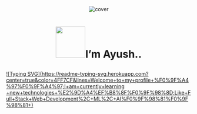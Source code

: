 <div align="center">
<img width="" height = "" src="https://miro.medium.com/max/1444/1*Z5-lWkyzcRB5ahgm9qyxvg.png" alt="cover" />
</div>

# <p align="center"> <img src="https://media1.giphy.com/media/26ufn24Onjz8w7NxS/giphy.gif?cid=dc79c3575b05ec2b566341656317d391" width="80" height="85" />I’m  Ayush.. </p>


[![Typing SVG](https://readme-typing-svg.herokuapp.com?center=true&color=4FF7CF&lines=Welcome+to+my+profile+%F0%9F%A4%97%F0%9F%A4%97;I+am+currently+learning +new+technologies+%E2%9D%A4%EF%B8%8F%F0%9F%98%8D;Like+Full+Stack+Web+Development%2C+ML%2C+AI%F0%9F%98%81%F0%9F%98%81+)](https://git.io/typing-svg)
